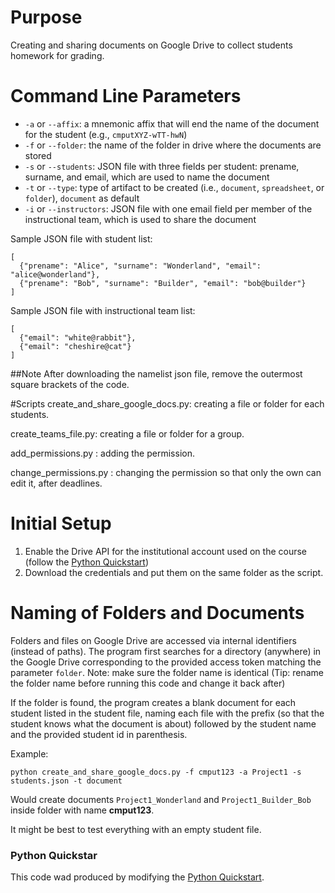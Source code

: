 # Purpose

Creating and sharing documents on Google Drive to collect students
homework for grading.

# Command Line Parameters

* `-a` or `--affix`: a mnemonic affix that will end the name of the document for the student (e.g., `cmputXYZ-wTT-hwN`)
* `-f` or `--folder`: the name of the folder in drive where the documents are stored
* `-s` or `--students`: JSON file with three fields per student: prename, surname, and email, which are used to name the document
* `-t` or `--type`: type of artifact to be created (i.e., `document`, `spreadsheet`, or `folder`), `document` as default
* `-i` or `--instructors`: JSON file with one email field per member of the instructional team, which is used to share the document


Sample JSON file with student list:

```
[
  {"prename": "Alice", "surname": "Wonderland", "email": "alice@wonderland"},
  {"prename": "Bob", "surname": "Builder", "email": "bob@builder"}
]
```

Sample JSON file with instructional team list:

```
[
  {"email": "white@rabbit"},
  {"email": "cheshire@cat"}
]
```
##Note
After downloading the namelist json file, remove the outermost square brackets of the code.

#Scripts
create_and_share_google_docs.py: creating a file or folder for each students.

create_teams_file.py: creating a file or folder for a group.

add_permissions.py : adding the permission.

change_permissions.py : changing the permission so that only the own can edit it, after deadlines.

# Initial Setup

1. Enable the Drive API for the institutional account used on the course (follow the [Python Quickstart](https://developers.google.com/drive/api/v3/quickstart/python))
2. Download the credentials and put them on the same folder as the script.

# Naming of Folders and Documents

Folders and files on Google Drive are accessed via internal identifiers (instead of paths). The program first searches for a directory (anywhere) in the Google Drive corresponding to the provided access token matching the parameter `folder`. Note: make sure the folder name is identical (Tip: rename the folder name before running this code and change it back after)

If the folder is found, the program creates a blank document for each student listed in the student file, naming each file with the prefix (so that the student knows what the document is about) followed by the student name and the provided student id in parenthesis.

Example:
```
python create_and_share_google_docs.py -f cmput123 -a Project1 -s students.json -t document
```

Would create documents `Project1_Wonderland` and `Project1_Builder_Bob` inside folder with name **cmput123**.

It might be best to test everything with an empty student file.

### Python Quickstar

This code wad produced by modifying the [Python Quickstart](https://developers.google.com/drive/api/v3/quickstart/python).

